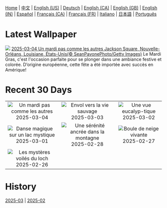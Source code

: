 [Home](../README.md) | [中文](zh-CN.md) | [English (US)](en-US.md) | [Deutsch](de-DE.md) | [English (CA)](en-CA.md) | [English (GB)](en-GB.md) | [English (IN)](en-IN.md) | [Español](es-ES.md) | [Français (CA)](fr-CA.md) | [Français (FR)](fr-FR.md) | [Italiano](it-IT.md) | [日本語](ja-JP.md) | [Português](pt-BR.md)

# Latest Wallpaper
![](https://www.bing.com/th?id=OHR.MardiGrasJackson_FR-CA5198718448_UHD.jpg)
[2025-03-04 Un mardi pas comme les autres Jackson Square, Nouvelle-Orléans, Louisiane, États-Unis(© SeanPavonePhoto/Getty Images)](https://www.bing.com/th?id=OHR.MardiGrasJackson_FR-CA5198718448_UHD.jpg)
Le Mardi Gras, c'est l'occasion parfaite pour se plonger dans une ambiance festive et colorée. D’origine européenne, cette fête a été importée avec succès en Amérique!

# Recent 30 Days
|  |  |  |
|:---:|:---:|:---:|
| ![](https://www.bing.com/th?id=OHR.MardiGrasJackson_FR-CA5198718448_400x240.jpg "Un mardi pas comme les autres") 2025-03-04 | ![](https://www.bing.com/th?id=OHR.HornbillPair_FR-CA4028763796_400x240.jpg "Envol vers la vie sauvage") 2025-03-03 | ![](https://www.bing.com/th?id=OHR.EucalyptusForest_FR-CA2872086680_400x240.jpg "Une vue eucalyp-tique") 2025-03-02 |
| ![](https://www.bing.com/th?id=OHR.MaligneLakeJasper_FR-CA2655670114_400x240.jpg "Danse magique sur un lac mystique") 2025-03-01 | ![](https://www.bing.com/th?id=OHR.BhutanMonastery_FR-CA0854071680_400x240.jpg "Une sérénité ancrée dans la montagne") 2025-02-28 | ![](https://www.bing.com/th?id=OHR.PolarCub_FR-CA0698654822_400x240.jpg "Boule de neige vivante") 2025-02-27 |
| ![](https://www.bing.com/th?id=OHR.ArgyllStalker_FR-CA9572525309_400x240.jpg "Les mystères voilés du loch") 2025-02-26 |  |  |

# History
[2025-03](../archives/wallpaper/fr-CA/w_2025_03.md) | [2025-02](../archives/wallpaper/fr-CA/w_2025_02.md)
